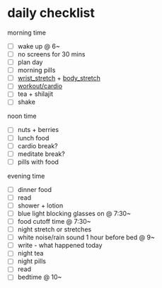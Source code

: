 # daily checklist

morning time

- [ ] wake up @ 6~
- [ ] no screens for 30 mins
- [ ] plan day
- [ ] morning pills
- [ ] [wrist_stretch](wrist_stretch.md) + [body_stretch](body_stretch.md)
- [ ] [workout/cardio](!%20LIFE/git-clone/me/fitness/README.md)
- [ ] tea + shilajit
- [ ] shake

noon time

- [ ] nuts + berries
- [ ] lunch food
- [ ] cardio break?
- [ ] meditate break?
- [ ] pills with food

evening time

- [ ] dinner food
- [ ] read
- [ ] shower + lotion
- [ ] blue light blocking glasses on @ 7:30~
- [ ] food cutoff time @ 7:30~
- [ ] night stretch or stretches
- [ ] white noise/rain sound 1 hour before bed @ 9~
- [ ] write - what happened today
- [ ] night tea
- [ ] night pills
- [ ] read
- [ ] bedtime @ 10~

